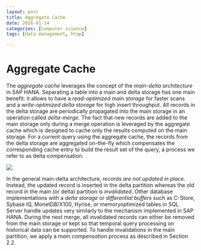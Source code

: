 ```yaml
---
layout: post
title: Aggregate Cache
date: 2016-01-14
categories: [computer science]
tags: [data management, htap]

---
```



# Aggregate Cache

The *aggregate cache* leverages the concept of the *main-delta architecture* in SAP HANA. Separating a table into a main and delta storage has one main benefit: it allows to have a *read-optimized main storage* for faster scans and a *write-optimized delta storage* for high insert throughput. All records in the delta storage are periodically propagated into the main storage in an operation called *delta-merge*. The fact that new records are added to the main storage only during a merge operation is leveraged by the aggregate cache which is designed to cache only the results computed on the main storage. For a current query using the aggregate cache, the records from the delta storage are aggregated on-the-fly which compensates the corresponding cache entry to build the result set of the query, a process we refer to as delta compensation. 

![](http://sungsoo.github.com/images/aggregate-cache.png)


In the general main-delta architecture, *records are not updated in place*. 
Instead, the updated record is inserted in the delta partition whereas the old record in the main (or delta) partition is *invalidated*. 
Other database implementations with a *delta storage* or *differential buffers* such as C-Store, Sybase IQ, MonetDB/X100, Hyrise, or memoryoptimized tables in SQL Server handle updates very similarly to the mechanism implemented in SAP HANA. During the next merge, all invalidated records can either be removed from the main storage or kept so that temporal query processing on historical data can be supported. To handle invalidations in the main partition, we apply a *main compensation* process as described in Section 2.2.
